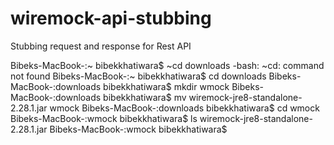 # wiremock-api-stubbing
Stubbing request and response for Rest API


Bibeks-MacBook-:~ bibekkhatiwara$ ~cd downloads
-bash: ~cd: command not found
Bibeks-MacBook-:~ bibekkhatiwara$ cd downloads
Bibeks-MacBook-:downloads bibekkhatiwara$ mkdir wmock
Bibeks-MacBook-:downloads bibekkhatiwara$ mv wiremock-jre8-standalone-2.28.1.jar wmock
Bibeks-MacBook-:downloads bibekkhatiwara$ cd wmock
Bibeks-MacBook-:wmock bibekkhatiwara$ ls
wiremock-jre8-standalone-2.28.1.jar
Bibeks-MacBook-:wmock bibekkhatiwara$ 
